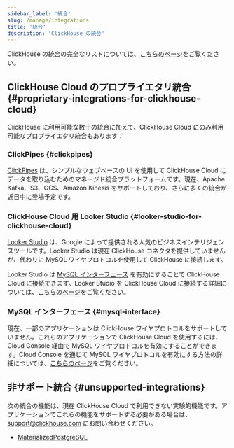 ```yaml
---
sidebar_label: '統合'
slug: /manage/integrations
title: '統合'
description: 'ClickHouse の統合'
---
```


ClickHouse の統合の完全なリストについては、[こちらのページ](/integrations)をご覧ください。

## ClickHouse Cloud のプロプライエタリ統合 {#proprietary-integrations-for-clickhouse-cloud}

ClickHouse に利用可能な数十の統合に加えて、ClickHouse Cloud にのみ利用可能なプロプライエタリ統合もあります：

### ClickPipes {#clickpipes}

[ClickPipes](/integrations/clickpipes) は、シンプルなウェブベースの UI を使用して ClickHouse Cloud にデータを取り込むためのマネージド統合プラットフォームです。現在、Apache Kafka、S3、GCS、Amazon Kinesis をサポートしており、さらに多くの統合が近日中に登場予定です。

### ClickHouse Cloud 用 Looker Studio {#looker-studio-for-clickhouse-cloud}

[Looker Studio](https://lookerstudio.google.com/) は、Google によって提供される人気のビジネスインテリジェンスツールです。Looker Studio は現在 ClickHouse コネクタを提供していませんが、代わりに MySQL ワイヤプロトコルを使用して ClickHouse に接続します。

Looker Studio は [MySQL インターフェース](/interfaces/mysql) を有効にすることで ClickHouse Cloud に接続できます。Looker Studio を ClickHouse Cloud に接続する詳細については、[こちらのページ](/interfaces/mysql#enabling-the-mysql-interface-on-clickhouse-cloud)をご覧ください。

### MySQL インターフェース {#mysql-interface}

現在、一部のアプリケーションは ClickHouse ワイヤプロトコルをサポートしていません。これらのアプリケーションで ClickHouse Cloud を使用するには、Cloud Console 経由で MySQL ワイヤプロトコルを有効にすることができます。Cloud Console を通じて MySQL ワイヤプロトコルを有効にする方法の詳細については、[こちらのページ](/interfaces/mysql#enabling-the-mysql-interface-on-clickhouse-cloud)をご覧ください。

## 非サポート統合 {#unsupported-integrations}

次の統合の機能は、現在 ClickHouse Cloud で利用できない実験的機能です。アプリケーションでこれらの機能をサポートする必要がある場合は、support@clickhouse.com にお問い合わせください。

- [MaterializedPostgreSQL](/engines/table-engines/integrations/materialized-postgresql)
